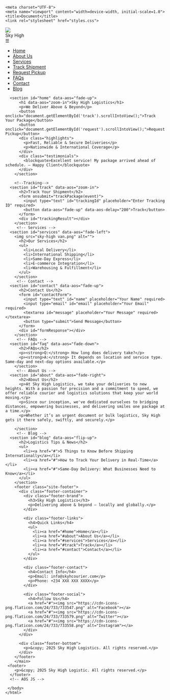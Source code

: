 <!DOCTYPE html>
<html lang="en">
<head>
    <!-- AOS CSS -->
<link href="https://unpkg.com/aos@2.3.1/dist/aos.css" rel="stylesheet">

    <meta charset="UTF-8">
    <meta name="viewport" content="width=device-width, initial-scale=1.0">
    <title>Document</title>
    <link rel="stylesheet" href="styles.css">
</head>
<body>
  <img src="sky-high van.jpg">
    <div class="Menu">
        <div class="logo">Sky High</div>
        <div class="hamburger" onclick="toggleMenu()">☰</div>
        <ul id="nav-links">
          <li><a href="#home">Home</a></li>
          <li><a href="#about">About Us</a></li>
          <li><a href="#services">Services</a></li>
          <li><a href="#track">Track Shipment</a></li>
          <li><a href="#request">Request Pickup</a></li>
          <li><a href="#faq">FAQs</a></li>
          <li><a href="#contact">Contact</a></li>
          <li><a href="#blog">Blog</a></li>
        </ul>
      </div>
      
      <section id="home" data-aos="fade-up">
          <h1 data-aos="zoom-in">Sky High Logistics</h1>
          <p>We Deliver Above & Beyond</p>
          <button onclick="document.getElementById('track').scrollIntoView();">Track Your Package</button>
          <button onclick="document.getElementById('request').scrollIntoView();">Request Pickup</button>
          <div class="highlights">
            <p>Fast, Reliable & Secure Deliveries</p>
            <p>Nationwide & International Coverage</p>
          </div>
          <div class="testimonials">
            <blockquote>Excellent service! My package arrived ahead of schedule. – Happy Client</blockquote>
          </div>
        </section>

        <!--Tracking-->
      <section id="track" data-aos="zoom-in">
          <h2>Track Your Shipment</h2>
          <form onsubmit="trackPackage(event)">
            <input type="text" id="trackingId" placeholder="Enter Tracking ID" required>
            <button data-aos="fade-up" data-aos-delay="200">Track</button>
          </form>
          <div id="trackingResult"></div>
        </section>
         <!-- Services -->
      <section id="services" data-aos="fade-left">
        <img src="sky-high van.png" alt="">
          <h2>Our Services</h2>
          <ul>
            <li>Local Delivery</li>
            <li>International Shipping</li>
            <li>Same-Day Express</li>
            <li>E-commerce Integration</li>
            <li>Warehousing & Fulfillment</li>
          </ul>
        </section>
         <!-- Contact -->
      <section id="contact" data-aos="fade-up">
          <h2>Contact Us</h2>
          <form id="contactForm">
            <input type="text" id="name" placeholder="Your Name" required>
            <input type="email" id="email" placeholder="Your Email" required>
            <textarea id="message" placeholder="Your Message" required></textarea>
            <button type="submit">Send Message</button>
          </form>
          <div id="formResponse"></div>          
        </section>
         <!-- FAQs -->
      <section id="faq" data-aos="fade-down">
          <h2>FAQs</h2>
          <p><strong>Q:</strong> How long does delivery take?</p>
          <p><strong>A:</strong> It depends on location and service type. Same-day and next-day options available.</p>
        </section>
         <!-- About Us -->
      <section id="about" data-aos="fade-right">
          <h2>About Us</h2>
          <p>At Sky High Logistics, we take your deliveries to new heights. With a passion for precision and a commitment to speed, we offer reliable courier and logistics solutions that keep your world moving.</p>
          <p>Since our inception, we've dedicated ourselves to bridging distances, empowering businesses, and delivering smiles one package at a time.</p>
          <p>Whether it’s an urgent document or bulk logistics, Sky High gets it there safely, swiftly, and securely.</p>

        </section>
         <!-- Blog -->
      <section id="blog" data-aos="flip-up">
          <h2>Logistics Tips & News</h2>
          <ul>
            <li><a href="#">5 Things to Know Before Shipping Internationally</a></li>
            <li><a href="#">How to Track Your Delivery in Real-Time</a></li>
            <li><a href="#">Same-Day Delivery: What Businesses Need to Know</a></li>
          </ul>
        </section>
        <footer class="site-footer">
          <div class="footer-container">
            <div class="footer-brand">
              <h3>Sky High Logistics</h3>
              <p>Delivering above & beyond — locally and globally.</p>
            </div>
        
            <div class="footer-links">
              <h4>Quick Links</h4>
              <ul>
                <li><a href="#home">Home</a></li>
                <li><a href="#about">About Us</a></li>
                <li><a href="#services">Services</a></li>
                <li><a href="#track">Track</a></li>
                <li><a href="#contact">Contact</a></li>
              </ul>
            </div>
        
            <div class="footer-contact">
              <h4>Contact Info</h4>
              <p>Email: info@skyhcourier.com</p>
              <p>Phone: +234 XXX XXX XXXX</p>
            </div>
        
            <div class="footer-social">
              <h4>Follow Us</h4>
              <a href="#"><img src="https://cdn-icons-png.flaticon.com/24/733/733547.png" alt="Facebook"></a>
              <a href="#"><img src="https://cdn-icons-png.flaticon.com/24/733/733579.png" alt="Twitter"></a>
              <a href="#"><img src="https://cdn-icons-png.flaticon.com/24/733/733558.png" alt="Instagram"></a>
            </div>
          </div>
        
          <div class="footer-bottom">
            <p>&copy; 2025 Sky High Logistics. All rights reserved.</p>
          </div>
        </footer>
        </main>
     <footer>
        <p>&copy; 2025 Sky High Logistic. All rights reserved.</p>
      </footer>
      <!-- AOS JS -->
<script src="https://unpkg.com/aos@2.3.1/dist/aos.js"></script>
<script>
  AOS.init({
    duration: 1000, // animation duration in ms
    once: true      // animate only once when scrolled into view
  });
</script>
<script>
    document.getElementById('contactForm').addEventListener('submit', async function (e) {
      e.preventDefault();
  
      const name = document.getElementById('name').value;
      const email = document.getElementById('email').value;
      const message = document.getElementById('message').value;
  
      try {
        const res = await fetch('http://localhost:5000/contact', {
          method: 'POST',
          headers: { 'Content-Type': 'application/json' },
          body: JSON.stringify({ name, email, message })
        });
  
        const data = await res.json();
        document.getElementById('formResponse').innerText = data.message;
      } catch (error) {
        document.getElementById('formResponse').innerText = 'Failed to send message.';
      }
    });
  </script>  
     </body>
    </html>
  
